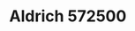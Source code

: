 <a name="material" />

# Aldrich 572500
<script type="application/ld+json">
  {
    "@context": "https://schema.org/",
    "@type": "ChemicalSubstance",
    "http://purl.org/dc/terms/conformsTo":
      {
        "@type": "CreativeWork",
        "@id": "https://bioschemas.org/profiles/ChemicalSubstance/0.4-RELEASE/"
      },
    "@id": "https://egonw.github.io/nanowiki/nanowiki413.html#material",
    "name": "Aldrich 572500",
    "sameAs": "http://127.0.0.1/mediawiki/index.php/Special:URIResolver/Aldrich_572500"
  }
</script>


